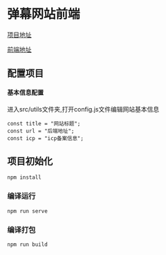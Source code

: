 # 弹幕网站前端

[项目地址](http://47.98.224.169:8080/#/)

[前端地址](https://gitee.com/wzmgit/vue-danmu)

## 配置项目
#### 基本信息配置
进入src/utils文件夹,打开config.js文件编辑网站基本信息
```
const title = "网站标题";
const url = "后端地址";
const icp = "icp备案信息";
```

## 项目初始化
```
npm install
```
### 编译运行
```
npm run serve
```

### 编译打包
```
npm run build
```
